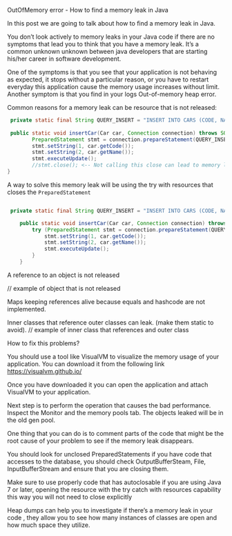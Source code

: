 OutOfMemory error - How to find a memory leak in Java

In this post we are going to talk about how to find a memory leak in Java. 

You don’t look actively to memory leaks in your Java code if there are no symptoms that lead you to think that you have a memory leak. It’s a common unknown unknown between java developers that are starting his/her career in software development. 

One of the symptoms is that you see that your application is not behaving as expected, it stops without a particular reason, or you have to restart everyday this application cause the memory usage increases without limit. Another symptom is that you find in your logs Out-of-memory heap error.

Common reasons for a memory leak can be resource that is not released:
 
```java
 private static final String QUERY_INSERT = "INSERT INTO CARS (CODE, NAME) VALUES (?, ?)";
 
 public static void insertCar(Car car, Connection connection) throws SQLException {
        PreparedStatement stmt = connection.prepareStatement(QUERY_INSERT);
        stmt.setString(1, car.getCode());
        stmt.setString(2, car.getName());
        stmt.executeUpdate();
        //stmt.close(); <-- Not calling this close can lead to memory leak 
}
```
A way to solve this memory leak will be using the try with resources that closes the `PreparedStatement` 

```java

 private static final String QUERY_INSERT = "INSERT INTO CARS (CODE, NAME) VALUES (?, ?)";

    public static void insertCar(Car car, Connection connection) throws SQLException {
        try (PreparedStatement stmt = connection.prepareStatement(QUERY_INSERT)) {
            stmt.setString(1, car.getCode());
            stmt.setString(2, car.getName());
            stmt.executeUpdate();
        }
    }
```

A reference to an object is not released

// example of object that is not released

Maps keeping references alive because equals and hashcode are not implemented.

Inner classes that reference outer classes can leak. (make them static to avoid).
//  example of inner class that references and outer class

How to fix this problems?

You should use a tool like VisualVM to visualize the memory usage of your application. You can download it from the following link https://visualvm.github.io/ 

Once you have downloaded it you can open the application and attach VisualVM to your application.

Next step is to perform the operation that causes the bad performance. Inspect the Monitor and the memory pools tab. The objects leaked will be in the old gen pool.
 
One thing that you can do is to comment parts of the code that might be the root cause of your problem to see if the memory leak disappears. 

You should look for unclosed PreparedStatements if you have code that accesses to the database, you should check OutputBufferSteam, File, InputBufferStream and ensure that you are closing them.

Make sure to use properly code that has autoclosable if you are using Java 7 or later, opening the resource with the try catch with resources capability this way you will not need to close explicitly

Heap dumps can help you to investigate if there’s a memory leak in your code , they allow you to see how many instances of classes are open and how much space they utilize.  

 

